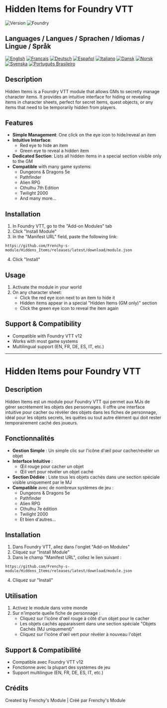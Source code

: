 # Hidden Items for Foundry VTT

![Version](https://img.shields.io/badge/version-1.0.0-blue)
![Foundry](https://img.shields.io/badge/Foundry-v12-green)

## Languages / Langues / Sprachen / Idiomas / Lingue / Språk

[![English][en-flag]](#english) [![Français][fr-flag]](#français) [![Deutsch][de-flag]](#deutsch) [![Español][es-flag]](#español) [![Italiano][it-flag]](#italiano) [![Dansk][da-flag]](#dansk) [![Norsk][no-flag]](#norsk) [![Svenska][sv-flag]](#svenska) [![Português Brasileiro][pt-br-flag]](#português-brasileiro)

[en-flag]: https://raw.githubusercontent.com/lipis/flag-icons/main/flags/4x3/gb.svg
[fr-flag]: https://raw.githubusercontent.com/lipis/flag-icons/main/flags/4x3/fr.svg
[de-flag]: https://raw.githubusercontent.com/lipis/flag-icons/main/flags/4x3/de.svg
[es-flag]: https://raw.githubusercontent.com/lipis/flag-icons/main/flags/4x3/es.svg
[it-flag]: https://raw.githubusercontent.com/lipis/flag-icons/main/flags/4x3/it.svg
[da-flag]: https://raw.githubusercontent.com/lipis/flag-icons/main/flags/4x3/dk.svg
[no-flag]: https://raw.githubusercontent.com/lipis/flag-icons/main/flags/4x3/no.svg
[sv-flag]: https://raw.githubusercontent.com/lipis/flag-icons/main/flags/4x3/se.svg
[pt-br-flag]: https://raw.githubusercontent.com/lipis/flag-icons/main/flags/4x3/br.svg

<a name="english"></a>
## Description

Hidden Items is a Foundry VTT module that allows GMs to secretly manage character items. It provides an intuitive interface for hiding or revealing items in character sheets, perfect for secret items, quest objects, or any items that need to be temporarily hidden from players.

## Features

- **Simple Management**: One click on the eye icon to hide/reveal an item
- **Intuitive Interface**: 
  - Red eye to hide an item
  - Green eye to reveal a hidden item
- **Dedicated Section**: Lists all hidden items in a special section visible only to the GM
- **Compatible** with many game systems:
  - Dungeons & Dragons 5e
  - Pathfinder
  - Alien RPG
  - Cthulhu 7th Edition
  - Twilight 2000
  - And many more...

## Installation

1. In Foundry VTT, go to the "Add-on Modules" tab
2. Click "Install Module"
3. In the "Manifest URL" field, paste the following link:
```
https://github.com/Frenchy-s-module/Hiddens_Items/releases/latest/download/module.json
```
4. Click "Install"

## Usage

1. Activate the module in your world
2. On any character sheet:
   - Click the red eye icon next to an item to hide it
   - Hidden items appear in a special "Hidden Items (GM only)" section
   - Click the green eye icon to reveal the item again

## Support & Compatibility

- Compatible with Foundry VTT v12
- Works with most game systems
- Multilingual support (EN, FR, DE, ES, IT, etc.)

---

<a name="français"></a>
# Hidden Items pour Foundry VTT

## Description

Hidden Items est un module pour Foundry VTT qui permet aux MJs de gérer secrètement les objets des personnages. Il offre une interface intuitive pour cacher ou révéler des objets dans les fiches de personnage, idéal pour les objets secrets, les quêtes ou tout autre élément qui doit rester temporairement caché des joueurs.

## Fonctionnalités

- **Gestion Simple** : Un simple clic sur l'icône d'œil pour cacher/révéler un objet
- **Interface Intuitive** : 
  - Œil rouge pour cacher un objet
  - Œil vert pour révéler un objet caché
- **Section Dédiée** : Liste tous les objets cachés dans une section spéciale visible uniquement par le MJ
- **Compatible** avec de nombreux systèmes de jeu :
  - Dungeons & Dragons 5e
  - Pathfinder
  - Alien RPG
  - Cthulhu 7e édition
  - Twilight 2000
  - Et bien d'autres...

## Installation

1. Dans Foundry VTT, allez dans l'onglet "Add-on Modules"
2. Cliquez sur "Install Module"
3. Dans le champ "Manifest URL", collez le lien suivant :
```
https://github.com/Frenchy-s-module/Hiddens_Items/releases/latest/download/module.json
```
4. Cliquez sur "Install"

## Utilisation

1. Activez le module dans votre monde
2. Sur n'importe quelle fiche de personnage :
   - Cliquez sur l'icône d'œil rouge à côté d'un objet pour le cacher
   - Les objets cachés apparaissent dans une section spéciale "Objets Cachés (MJ uniquement)"
   - Cliquez sur l'icône d'œil vert pour révéler à nouveau l'objet

## Support & Compatibilité

- Compatible avec Foundry VTT v12
- Fonctionne avec la plupart des systèmes de jeu
- Support multilingue (EN, FR, DE, ES, IT, etc.)

## Crédits

Created by Frenchy's Module | Créé par Frenchy's Module
